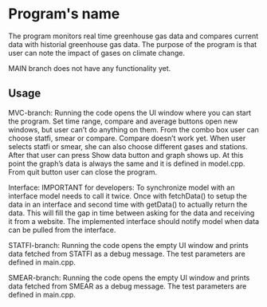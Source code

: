 # Program's name

The program monitors real time greenhouse gas data and compares current data with historial greenhouse gas data. The purpose of the program is that user can note the impact of gases on climate change.

MAIN branch does not have any functionality yet. 

## Usage

MVC-branch:
Running the code opens the UI window where you can start the program. Set time range, compare and average buttons open new windows, but user can’t do anything on them. From the combo box user can choose statfi, smear or compare. Compare doesn’t work yet. When user selects statfi or smear, she can also choose different gases and stations. After that user can press Show data button and graph shows up. At this point the graph’s data is always the same and it is defined in model.cpp. From quit button user can close the program.

Interface:
IMPORTANT for developers:
To synchronize model with an interface model needs to call it twice. Once with fetchData() to setup the data in an interface and second time with getData() to actually return the data. This will fill the gap in time between asking for the data and receiving it from a website. The implemented interface should notify model when data can be pulled from the interface.

STATFI-branch:
Running the code opens the empty UI window and prints data fetched from STATFI as a debug message. The test parameters are defined in main.cpp.

SMEAR-branch:
Running the code opens the empty UI window and prints data fetched from SMEAR as a debug message. The test parameters are defined in main.cpp.




